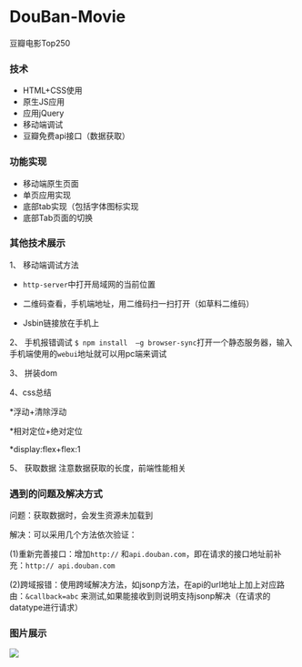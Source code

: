 # DouBan-Movie
豆瓣电影Top250



### 技术
* HTML+CSS使用
* 原生JS应用
* 应用jQuery
* 移动端调试
* 豆瓣免费api接口（数据获取）

### 功能实现
* 移动端原生页面
* 单页应用实现
* 底部tab实现（包括字体图标实现
* 底部Tab页面的切换

### 其他技术展示
1、 移动端调试方法

* `http-server`中打开局域网的当前位置

* 二维码查看，手机端地址，用二维码扫一扫打开（如草料二维码）

* Jsbin链接放在手机上

2、 手机报错调试
`$ npm install  –g browser-sync`打开一个静态服务器，输入手机端使用的`webui`地址就可以用pc端来调试


3、 拼装dom


4、css总结

*浮动+清除浮动

*相对定位+绝对定位

*display:flex+flex:1


5、 获取数据
注意数据获取的长度，前端性能相关

### 遇到的问题及解决方式
问题：获取数据时，会发生资源未加载到

解决：可以采用几个方法依次验证：

(1)重新完善接口：增加`http://` 和`api.douban.com`，即在请求的接口地址前补充：`http:// api.douban.com`

(2)跨域报错：使用跨域解决方法，如jsonp方法，在api的url地址上加上对应路由：`&callback=abc` 来测试,如果能接收到则说明支持jsonp解决（在请求的datatype进行请求）

### 图片展示
![](https://wx3.sinaimg.cn/mw690/0060lm7Tly1fv9h7mkfjuj30hm0uy77w.jpg)
